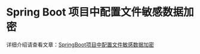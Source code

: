 # Spring Boot 项目中配置文件敏感数据加密

详细介绍请查看文章：[SpringBoot项目中配置文件敏感数据加密](https://blog.lanweihong.com/posts/46800/)